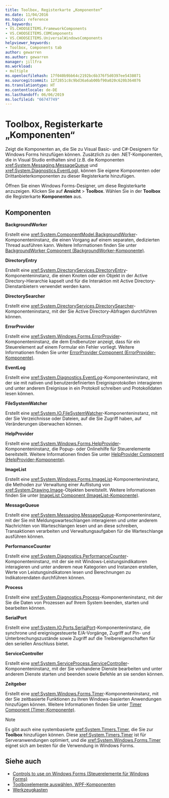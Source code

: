 ```yaml
---
title: Toolbox, Registerkarte „Komponenten“
ms.date: 11/04/2016
ms.topic: reference
f1_keywords:
- VS.CHOOSEITEMS.FrameworkComponents
- VS.CHOOSEITEMS.COMComponents
- VS.CHOOSEITEMS.UniversalWindowsComponents
helpviewer_keywords:
- Toolbox, Components tab
author: gewarren
ms.author: gewarren
manager: jillfra
ms.workload:
- multiple
ms.openlocfilehash: 17f040b9bb64c2192bc6b376f5d0397ee5438071
ms.sourcegitcommit: 12f2851c8c9bd36a6ab00bf90a020c620b364076
ms.translationtype: HT
ms.contentlocale: de-DE
ms.lasthandoff: 06/06/2019
ms.locfileid: "66747749"
---
```

# <a name="toolbox-components-tab"></a>Toolbox, Registerkarte „Komponenten“

Zeigt die Komponenten an, die Sie zu Visual Basic- und C#-Designern für Windows Forms hinzufügen können. Zusätzlich zu den .NET-Komponenten, die in Visual Studio enthalten sind (z.B. die Komponenten <xref:System.Messaging.MessageQueue> und <xref:System.Diagnostics.EventLog>), können Sie eigene Komponenten oder Drittanbieterkomponenten zu dieser Registerkarte hinzufügen.

Öffnen Sie einen Windows Forms-Designer, um diese Registerkarte anzuzeigen. Klicken Sie auf **Ansicht** > **Toolbox**. Wählen Sie in der **Toolbox** die Registerkarte **Komponenten** aus.

## <a name="components"></a>Komponenten

**BackgroundWorker**

Erstellt eine <xref:System.ComponentModel.BackgroundWorker>-Komponenteninstanz, die einen Vorgang auf einem separaten, dedizierten Thread ausführen kann. Weitere Informationen finden Sie unter [BackgroundWorker Component (BackgroundWorker-Komponente)](/dotnet/framework/winforms/controls/backgroundworker-component).

**DirectoryEntry**

Erstellt eine <xref:System.DirectoryServices.DirectoryEntry>-Komponenteninstanz, die einen Knoten oder ein Objekt in der Active Directory-Hierarchie kapselt und für die Interaktion mit Active Directory-Dienstanbietern verwendet werden kann.

**DirectorySearcher**

Erstellt eine <xref:System.DirectoryServices.DirectorySearcher>-Komponenteninstanz, mit der Sie Active Directory-Abfragen durchführen können.

**ErrorProvider**

Erstellt eine <xref:System.Windows.Forms.ErrorProvider>-Komponenteninstanz, die dem Endbenutzer anzeigt, dass für ein Steuerelement auf einem Formular ein Fehler vorliegt. Weitere Informationen finden Sie unter [ErrorProvider Component (ErrorProvider-Komponente)](/dotnet/framework/winforms/controls/errorprovider-component-windows-forms).

**EventLog**

Erstellt eine <xref:System.Diagnostics.EventLog>-Komponenteninstanz, mit der sie mit nativen und benutzerdefinierten Ereignisprotokollen interagieren und unter anderem Ereignisse in ein Protokoll schreiben und Protokolldaten lesen können.

**FileSystemWatcher**

Erstellt eine <xref:System.IO.FileSystemWatcher>-Komponenteninstanz, mit der Sie Verzeichnisse oder Dateien, auf die Sie Zugriff haben, auf Veränderungen überwachen können.

**HelpProvider**

Erstellt eine <xref:System.Windows.Forms.HelpProvider>-Komponenteninstanz, die Popup- oder Onlinehilfe für Steuerelemente bereitstellt. Weitere Informationen finden Sie unter [HelpProvider Component (HelpProvider-Komponente)](/dotnet/framework/winforms/controls/helpprovider-component-windows-forms).

**ImageList**

Erstellt eine <xref:System.Windows.Forms.ImageList>-Komponenteninstanz, die Methoden zur Verwaltung einer Auflistung von <xref:System.Drawing.Image>-Objekten bereitstellt. Weitere Informationen finden Sie unter [ImageList Component (ImageList-Komponente)](/dotnet/framework/winforms/controls/imagelist-component-windows-forms).

**MessageQueue**

Erstellt eine <xref:System.Messaging.MessageQueue>-Komponenteninstanz, mit der Sie mit Meldungswarteschlangen interagieren und unter anderem Nachrichten von Warteschlangen lesen und an diese schreiben, Transaktionen verarbeiten und Verwaltungsaufgaben für die Warteschlange ausführen können.

**PerformanceCounter**

Erstellt eine <xref:System.Diagnostics.PerformanceCounter>-Komponenteninstanz, mit der sie mit Windows-Leistungsindikatoren interagieren und unter anderem neue Kategorien und Instanzen erstellen, Werte von Leistungsindikatoren lesen und Berechnungen zu Indikatorendaten durchführen können.

**Process**

Erstellt eine <xref:System.Diagnostics.Process>-Komponenteninstanz, mit der Sie die Daten von Prozessen auf Ihrem System beenden, starten und bearbeiten können.

**SerialPort**

Erstellt eine <xref:System.IO.Ports.SerialPort>-Komponenteninstanz, die synchrone und ereignisgesteuerte E/A-Vorgänge, Zugriff auf Pin- und Unterbrechungszustände sowie Zugriff auf die Treibereigenschaften für den seriellen Anschluss bietet.

**ServiceController**

Erstellt eine <xref:System.ServiceProcess.ServiceController>-Komponenteninstanz, mit der Sie vorhandene Dienste bearbeiten und unter anderem Dienste starten und beenden sowie Befehle an sie senden können.

**Zeitgeber**

Erstellt eine <xref:System.Windows.Forms.Timer>-Komponenteninstanz, mit der Sie zeitbasierte Funktionen zu Ihren Windows-basierten Anwendungen hinzufügen können. Weitere Informationen finden Sie unter [Timer Component (Timer-Komponente)](/dotnet/framework/winforms/controls/timer-component-windows-forms).

> [!NOTE]
> Es gibt auch eine systembasierte <xref:System.Timers.Timer>, die Sie zur **Toolbox** hinzufügen können. Diese <xref:System.Timers.Timer> ist für Serveranwendungen optimiert, und die <xref:System.Windows.Forms.Timer> eignet sich am besten für die Verwendung in Windows Forms.

## <a name="see-also"></a>Siehe auch

- [Controls to use on Windows Forms (Steuerelemente für Windows Forms)](/dotnet/framework/winforms/controls/controls-to-use-on-windows-forms)
- [Toolboxelemente auswählen, WPF-Komponenten](choose-toolbox-items-wpf-components.md)
- [Werkzeugkasten](../../ide/reference/toolbox.md)